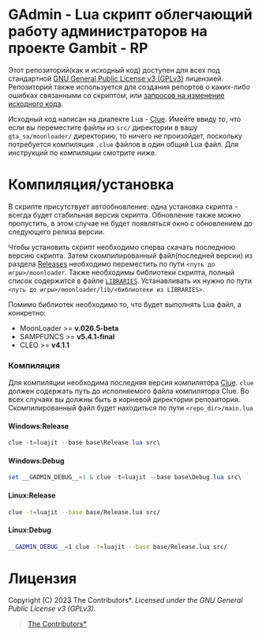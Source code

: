 # GAdmin - Lua скрипт облегчающий работу администраторов на проекте Gambit - RP

Этот репозиторий(как и исходный код) доступен для всех под стандартной [GNU General Public License v3 (GPLv3)](https://github.com/Vadim-Kamalov/GAdmin/blob/main/LICENSE) лицензией.
Репозиторий также используется для создания репортов о каких-либо ошибках связанными со скриптом,
или [запросов на изменение исходного кода](https://github.com/Vadim-Kamalov/GAdmin/pulls).

Исходный код написан на диалекте Lua - [Clue](https://github.com/ClueLang/Clue). Имейте ввиду то, что если вы переместите файлы из
`src/` директории в вашу `gta_sa/moonloader/` директорию, то ничего не произойдет, поскольку потребуется компиляция `.clue` файлов в один общий Lua файл.
Для инструкций по компиляции смотрите ниже.

# Компиляция/установка

В скрипте присутствует автообновление: одна установка скрипта - всегда будет стабильная версия скрипта.
Обновление также можно пропустить, в этом случае не будет появляться окно с обновлением до следующего релиза версии.

Чтобы установить скрипт необходимо сперва скачать последнюю версию скрипта.
Затем скомпилированный файл(последней версии) из раздела [Releases](https://github.com/Vadim-Kamalov/GAdmin/releases)
необходимо переместить по пути `<путь до игры>/moonloader`. Также необходимы
библиотеки скрипта, полный список содержится в файле [`LIBRARIES`](https://github.com/Vadim-Kamalov/GAdmin/blob/main/LIBRARIES).
Устанавливать их нужно по пути `<путь до игры>/moonloader/lib/<библиотеки из LIBRARIES>`.

Помимо библиотек необходимо то, что будет выполнять Lua файл, а конкретно:

- MoonLoader    >= **v.026.5-beta**
- SAMPFUNCS     >= **v5.4.1-final**
- CLEO          >= **v4.1.1**

### Компиляция

Для компиляции необходима последняя версия компилятора [Clue](https://github.com/ClueLang/Clue). `clue` должен содержать путь до исполняемого
файла компилятора Clue. Во всех случаях вы должны быть в корневой директории репозитория. Скомпилированный файл будет находиться по пути `<repo_dir>/main.lua`

#### Windows:Release

```powershell
clue -t=luajit --base base\Release.lua src\
```

#### Windows:Debug

```powershell
set __GADMIN_DEBUG__=1 & clue -t=luajit --base base\Debug.lua src\
```

#### Linux:Release

```bash
clue -t=luajit --base base/Release.lua src/
```

#### Linux:Debug

```bash
__GADMIN_DEBUG__=1 clue -t=luajit --base base/Release.lua src/
```

# Лицензия

Copyright (C) 2023 The Contributors\*.
*Licensed under the GNU General Public License v3 (GPLv3)*.

> [The Contributors\*](https://github.com/Vadim-Kamalov/GAdmin/blob/main/CONTRIBUTORS)
